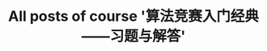 ---
layout: archive
which_category: sfjs-rmjd-xtyjd
title: All posts of course '算法竞赛入门经典——习题与解答'
---